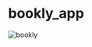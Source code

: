 # bookly_app
![bookly](https://github.com/mok7tar-22/bookly_app/assets/93128332/4418adea-09dc-46c2-a9c1-37485837f767)
